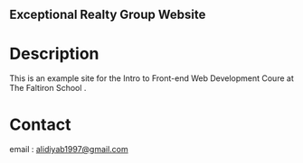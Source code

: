 Exceptional Realty Group Website
---

# Description

This is an example site for the Intro to Front-end Web Development Coure at The Faltiron School .

# Contact

email : alidiyab1997@gmail.com 
